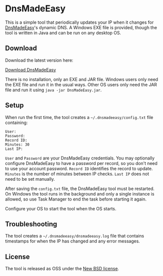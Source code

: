 # DnsMadeEasy

This is a simple tool that periodically updates your IP when it changes for [DnsMadeEasy](http://www.dnsmadeeasy.com/)'s dynamic DNS. A Windows EXE file is provided, though the tool is written in Java and can be run on any desktop OS.

## Download

Download the latest version here:

[Download DnsMadeEasy](https://github.com/EsotericSoftware/dnsmadeeasy/releases)

There is no installation, only an EXE and JAR file. Windows users only need the EXE file and run it in the usual ways. Other OS users only need the JAR file and run it using `java -jar DnsMadeEasy.jar`.

## Setup

When run the first time, the tool creates a `~/.dnsmadeeasy/config.txt` file containing:

```
User: 
Password: 
Record ID: 
Minutes: 30
Last IP: 
```

`User` and `Password` are your DnsMadeEasy credentials. You may optionally configure DnsMadeEasy to have a password per record, so you don't need to use your account password. `Record ID` identifies the record to update. `Minutes` is the number of minutes between IP checks. `Last IP` does not need to be set manually.

After saving the `config.txt` file, the DnsMadeEasy tool must be restarted. On Windows the tool runs in the background and only a single instance is allowed, so use Task Manager to end the task before starting it again.

Configure your OS to start the tool when the OS starts.

## Troubleshooting

The tool creates a `~/.dnsmadeeasy/dnsmadeeasy.log` file that contains timestamps for when the IP has changed and any error messages.

## License

The tool is released as OSS under the [New BSD license](https://github.com/EsotericSoftware/dnsmadeeasy/blob/master/LICENSE).
